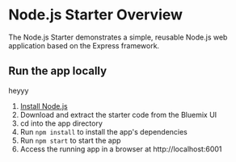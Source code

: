 # Node.js Starter Overview

The Node.js Starter demonstrates a simple, reusable Node.js web application based on the Express framework.

## Run the app locally

heyyy

1. [Install Node.js][]
2. Download and extract the starter code from the Bluemix UI
3. cd into the app directory
4. Run `npm install` to install the app's dependencies
5. Run `npm start` to start the app
6. Access the running app in a browser at http://localhost:6001

[Install Node.js]: https://nodejs.org/en/download/
